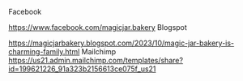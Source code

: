 Facebook

https://www.facebook.com/magicjar.bakery
Blogspot

https://magicjarbakery.blogspot.com/2023/10/magic-jar-bakery-is-charming-family.html
Mailchimp
https://us21.admin.mailchimp.com/templates/share?id=199621226_91a323b2156613ce075f_us21
